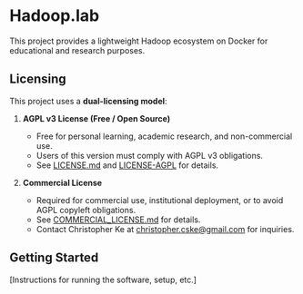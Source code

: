 # Hadoop.lab

This project provides a lightweight Hadoop ecosystem on Docker for educational and research purposes.

## Licensing

This project uses a **dual-licensing model**:

1. **AGPL v3 License (Free / Open Source)**  
   - Free for personal learning, academic research, and non-commercial use.  
   - Users of this version must comply with AGPL v3 obligations.  
   - See [LICENSE.md](LICENSE.md) and [LICENSE-AGPL](LICENSE-AGPL) for details.

2. **Commercial License**  
   - Required for commercial use, institutional deployment, or to avoid AGPL copyleft obligations.  
   - See [COMMERCIAL_LICENSE.md](COMMERCIAL_LICENSE.md) for details.  
   - Contact Christopher Ke at christopher.cske@gmail.com for inquiries.

## Getting Started

[Instructions for running the software, setup, etc.]
